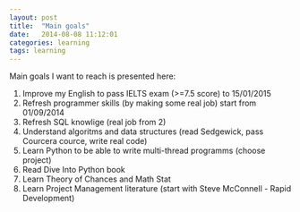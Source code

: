 ```yaml
---
layout: post
title:  "Main goals"
date:   2014-08-08 11:12:01
categories: learning
tags: learning
---
```


Main goals I want to reach is presented here:

1. Improve my English to pass IELTS exam (>=7.5 score) to 15/01/2015
2. Refresh programmer skills (by making some real job) start from 01/09/2014
3. Refresh SQL knowlige (real job from 2)
4. Understand algoritms and data structures (read Sedgewick, pass Courcera cource, write real code)
5. Learn Python to be able to write multi-thread programms (choose project)
6. Read Dive Into Python book
7. Learn Theory of Chances and Math Stat
8. Learn Project Management literature (start with Steve McConnell - Rapid Development)

